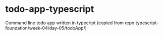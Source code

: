 # todo-app-typescript
Command line todo app written in typecript (copied from repo typescript-foundation/week-04/day-05/todoApp/)
